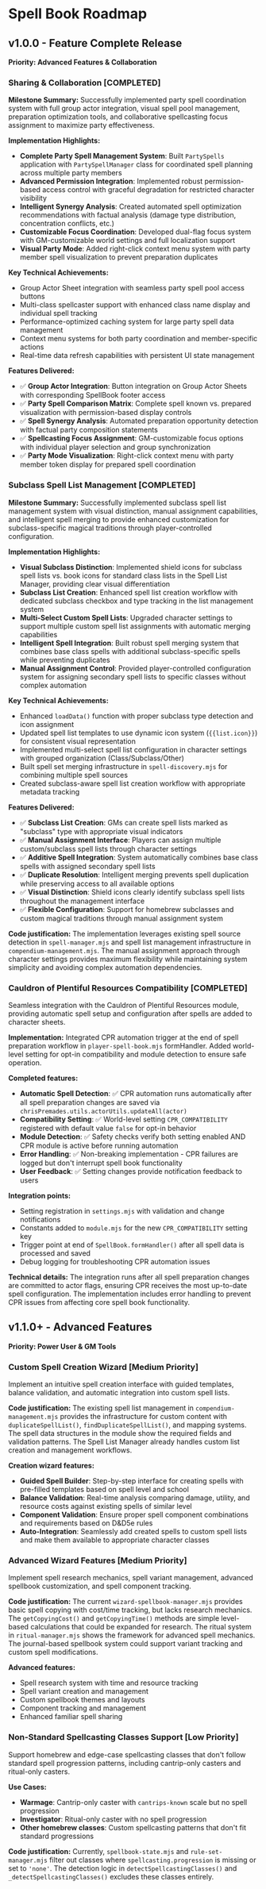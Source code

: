 # Spell Book Roadmap

## v1.0.0 - Feature Complete Release

**Priority: Advanced Features & Collaboration**

### **Sharing & Collaboration [COMPLETED]**

**Milestone Summary:** Successfully implemented party spell coordination system with full group actor integration, visual spell pool management, preparation optimization tools, and collaborative spellcasting focus assignment to maximize party effectiveness.

**Implementation Highlights:**

- **Complete Party Spell Management System**: Built `PartySpells` application with `PartySpellManager` class for coordinated spell planning across multiple party members
- **Advanced Permission Integration**: Implemented robust permission-based access control with graceful degradation for restricted character visibility
- **Intelligent Synergy Analysis**: Created automated spell optimization recommendations with factual analysis (damage type distribution, concentration conflicts, etc.)
- **Customizable Focus Coordination**: Developed dual-flag focus system with GM-customizable world settings and full localization support
- **Visual Party Mode**: Added right-click context menu system with party member spell visualization to prevent preparation duplicates

**Key Technical Achievements:**

- Group Actor Sheet integration with seamless party spell pool access buttons
- Multi-class spellcaster support with enhanced class name display and individual spell tracking
- Performance-optimized caching system for large party spell data management
- Context menu systems for both party coordination and member-specific actions
- Real-time data refresh capabilities with persistent UI state management

**Features Delivered:**

- ✅ **Group Actor Integration**: Button integration on Group Actor Sheets with corresponding SpellBook footer access
- ✅ **Party Spell Comparison Matrix**: Complete spell known vs. prepared visualization with permission-based display controls
- ✅ **Spell Synergy Analysis**: Automated preparation opportunity detection with factual party composition statements
- ✅ **Spellcasting Focus Assignment**: GM-customizable focus options with individual player selection and group synchronization
- ✅ **Party Mode Visualization**: Right-click context menu with party member token display for prepared spell coordination

### **Subclass Spell List Management [COMPLETED]**

**Milestone Summary:** Successfully implemented subclass spell list management system with visual distinction, manual assignment capabilities, and intelligent spell merging to provide enhanced customization for subclass-specific magical traditions through player-controlled configuration.

**Implementation Highlights:**

- **Visual Subclass Distinction**: Implemented shield icons for subclass spell lists vs. book icons for standard class lists in the Spell List Manager, providing clear visual differentiation
- **Subclass List Creation**: Enhanced spell list creation workflow with dedicated subclass checkbox and type tracking in the list management system
- **Multi-Select Custom Spell Lists**: Upgraded character settings to support multiple custom spell list assignments with automatic merging capabilities
- **Intelligent Spell Integration**: Built robust spell merging system that combines base class spells with additional subclass-specific spells while preventing duplicates
- **Manual Assignment Control**: Provided player-controlled configuration system for assigning secondary spell lists to specific classes without complex automation

**Key Technical Achievements:**

- Enhanced `loadData()` function with proper subclass type detection and icon assignment
- Updated spell list templates to use dynamic icon system (`{{list.icon}}`) for consistent visual representation
- Implemented multi-select spell list configuration in character settings with grouped organization (Class/Subclass/Other)
- Built spell set merging infrastructure in `spell-discovery.mjs` for combining multiple spell sources
- Created subclass-aware spell list creation workflow with appropriate metadata tracking

**Features Delivered:**

- ✅ **Subclass List Creation**: GMs can create spell lists marked as "subclass" type with appropriate visual indicators
- ✅ **Manual Assignment Interface**: Players can assign multiple custom/subclass spell lists through character settings
- ✅ **Additive Spell Integration**: System automatically combines base class spells with assigned secondary spell lists
- ✅ **Duplicate Resolution**: Intelligent merging prevents spell duplication while preserving access to all available options
- ✅ **Visual Distinction**: Shield icons clearly identify subclass spell lists throughout the management interface
- ✅ **Flexible Configuration**: Support for homebrew subclasses and custom magical traditions through manual assignment system

**Code justification:** The implementation leverages existing spell source detection in `spell-manager.mjs` and spell list management infrastructure in `compendium-management.mjs`. The manual assignment approach through character settings provides maximum flexibility while maintaining system simplicity and avoiding complex automation dependencies.

### **Cauldron of Plentiful Resources Compatibility [COMPLETED]**

Seamless integration with the Cauldron of Plentiful Resources module, providing automatic spell setup and configuration after spells are added to character sheets.

**Implementation:** Integrated CPR automation trigger at the end of spell preparation workflow in `player-spell-book.mjs` formHandler. Added world-level setting for opt-in compatibility and module detection to ensure safe operation.

**Completed features:**

- **Automatic Spell Detection**: ✅ CPR automation runs automatically after all spell preparation changes are saved via `chrisPremades.utils.actorUtils.updateAll(actor)`
- **Compatibility Setting**: ✅ World-level setting `CPR_COMPATIBILITY` registered with default value `false` for opt-in behavior
- **Module Detection**: ✅ Safety checks verify both setting enabled AND CPR module is active before running automation
- **Error Handling**: ✅ Non-breaking implementation - CPR failures are logged but don't interrupt spell book functionality
- **User Feedback**: ✅ Setting changes provide notification feedback to users

**Integration points:**

- Setting registration in `settings.mjs` with validation and change notifications
- Constants added to `module.mjs` for the new `CPR_COMPATIBILITY` setting key
- Trigger point at end of `SpellBook.formHandler()` after all spell data is processed and saved
- Debug logging for troubleshooting CPR automation issues

**Technical details:** The integration runs after all spell preparation changes are committed to actor flags, ensuring CPR receives the most up-to-date spell configuration. The implementation includes error handling to prevent CPR issues from affecting core spell book functionality.

## v1.1.0+ - Advanced Features

**Priority: Power User & GM Tools**

### **Custom Spell Creation Wizard [Medium Priority]**

Implement an intuitive spell creation interface with guided templates, balance validation, and automatic integration into custom spell lists.

**Code justification:** The existing spell list management in `compendium-management.mjs` provides the infrastructure for custom content with `duplicateSpellList()`, `findDuplicateSpellList()`, and mapping systems. The spell data structures in the module show the required fields and validation patterns. The Spell List Manager already handles custom list creation and management workflows.

**Creation wizard features:**

- **Guided Spell Builder**: Step-by-step interface for creating spells with pre-filled templates based on spell level and school
- **Balance Validation**: Real-time analysis comparing damage, utility, and resource costs against existing spells of similar level
- **Component Validation**: Ensure proper spell component combinations and requirements based on D&D5e rules
- **Auto-Integration**: Seamlessly add created spells to custom spell lists and make them available to appropriate character classes

### **Advanced Wizard Features [Medium Priority]**

Implement spell research mechanics, spell variant management, advanced spellbook customization, and spell component tracking.

**Code justification:** The current `wizard-spellbook-manager.mjs` provides basic spell copying with cost/time tracking, but lacks research mechanics. The `getCopyingCost()` and `getCopyingTime()` methods are simple level-based calculations that could be expanded for research. The ritual system in `ritual-manager.mjs` shows the framework for advanced spell mechanics. The journal-based spellbook system could support variant tracking and custom spell modifications.

**Advanced features:**

- Spell research system with time and resource tracking
- Spell variant creation and management
- Custom spellbook themes and layouts
- Component tracking and management
- Enhanced familiar spell sharing

### **Non-Standard Spellcasting Classes Support [Low Priority]**

Support homebrew and edge-case spellcasting classes that don't follow standard spell progression patterns, including cantrip-only casters and ritual-only casters.

**Use Cases:**

- **Warmage**: Cantrip-only caster with `cantrips-known` scale but no spell progression
- **Investigator**: Ritual-only caster with no spell progression
- **Other homebrew classes**: Custom spellcasting patterns that don't fit standard progressions

**Code justification:** Currently, `spellbook-state.mjs` and `rule-set-manager.mjs` filter out classes where `spellcasting.progression` is missing or set to `'none'`. The detection logic in `detectSpellcastingClasses()` and `_detectSpellcastingClasses()` excludes these classes entirely.

